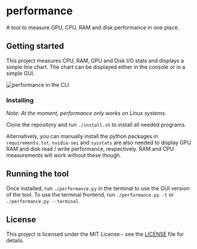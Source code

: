 # performance
A tool to measure GPU, CPU, RAM and disk performance in one place.

## Getting started
This project measures CPU, RAM, GPU and Disk I/O stats and displays a simple line chart.
The chart can be displayed either in the console or in a simple GUI.

![performance in the CLI](https://user-images.githubusercontent.com/13353204/35585240-bb1f8356-05f7-11e8-93c3-6d9d188968f9.png)
### Installing
*Note: At the moment, performance only works on Linux systems.*

Clone the repository and run `./install.sh` to install all needed programs.

Alternatively, you can manually install the python packages in `requirements.txt`.
`nvidia-smi` and `sysstats` are also needed to display GPU RAM and disk read / write performance, respectively. RAM and CPU measurements will work without these though.

## Running the tool

Once installed, run `./performance.py` in the terminal to use the GUI version of the tool.
To use the terminal frontend, run `./performance.py -t` or `./performance.py --terminal`.

## License

This project is licensed under the MIT License - see the [LICENSE](LICENSE) file for details.
